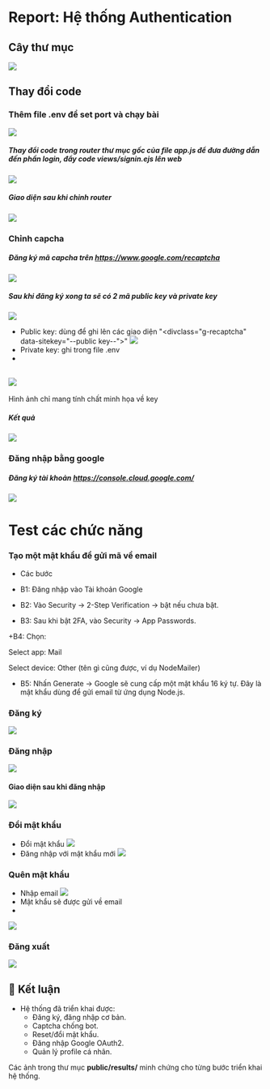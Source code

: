 # Report: Hệ thống Authentication
## Cây thư mục
![](public/results/caythumuc.png)  

## Thay đổi code

### Thêm file .env để set port và chạy bài
![](public/results/them_env.png)  

##### Thay đổi code trong router thư mục gốc của file app.js để đưa đường dẫn đến phần login, đẩy code views/signin.ejs lên web
![](public/results/fix_router.png)  

##### Giao diện sau khi chỉnh router
![](public/results/home_1.png)  

### Chỉnh capcha
##### Đăng ký mã capcha trên https://www.google.com/recaptcha
![](public/results/create_capcha.png)  

##### Sau khi đăng ký xong ta sẽ có 2 mã public key và private key 
![](public/results/public_secret_key.png)  
- Public key: dùng để ghi lên các giao diện  "<divclass="g-recaptcha" data-sitekey="--public key--"></div>"
![](public/results/public_key.png)
- Private key: ghi trong file .env
- 
![](public/results/private_key.png)
-
Hình ảnh chỉ mang tính chất minh họa về key

##### Kết quả
![](public/results/capcha_result.png)  

### Đăng nhập bằng google

##### Đăng ký tài khoản https://console.cloud.google.com/
![](public/results/create_Oauth2.png) 

# Test các chức năng

### Tạo một mật khẩu để gửi mã về email

- Các bước
+ B1: Đăng nhập vào Tài khoản Google

+ B2: Vào Security → 2-Step Verification → bật nếu chưa bật.

+ B3: Sau khi bật 2FA, vào Security → App Passwords.

+B4: Chọn:

Select app: Mail

Select device: Other (tên gì cũng được, ví dụ NodeMailer)

+ B5: Nhấn Generate → Google sẽ cung cấp một mật khẩu 16 ký tự.
Đây là mật khẩu dùng để gửi email từ ứng dụng Node.js.

### Đăng ký
![](public/results/regist.png) 

### Đăng nhập
![](public/results/login.png) 
#### Giao diện sau khi đăng nhập
![](public/results/profile.png) 



### Đổi mật khẩu
- Đổi mật khẩu
![](public/results/change_pass.png)
- Đăng nhập với mật khẩu mới
![](public/results/login_with_new_pass.png)



### Quên mật khẩu
- Nhập email 
![](public/results/fogotpass.png)
- Mật khẩu sẽ được gửi về email
- 
![](public/results/new_pass.png)



### Đăng xuất
![](public/results/sign_out.png) 


## 🚀 Kết luận

- Hệ thống đã triển khai được:
  - Đăng ký, đăng nhập cơ bản.  
  - Captcha chống bot.  
  - Reset/đổi mật khẩu.  
  - Đăng nhập Google OAuth2.  
  - Quản lý profile cá nhân.  

Các ảnh trong thư mục **public/results/** minh chứng cho từng bước triển khai hệ thống.
